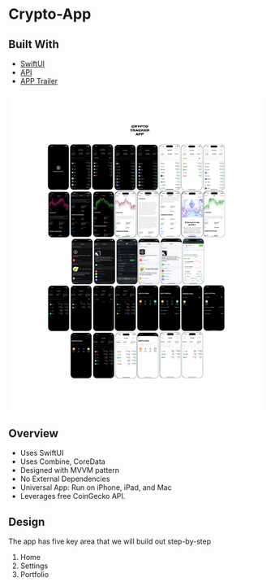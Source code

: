 # Crypto-App

## Built With
- [SwiftUI](https://developer.apple.com/xcode/swiftui/)
- [API](https://www.coingecko.com/en/api)
- [APP Trailer](https://www.youtube.com/watch?v=UlJqAgJVF5U&t=2s)
<p>
  <img src="CRYPTO-TRACKER.png"/>
</p>

## Overview
* Uses SwiftUI
* Uses Combine, CoreData
* Designed with MVVM pattern
* No External Dependencies
* Universal App: Run on iPhone, iPad, and Mac
* Leverages free CoinGecko API.

## Design
The app has five key area that we will build out step-by-step
1. Home
2. Settings
3. Portfolio
